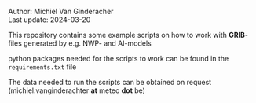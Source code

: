 Author: Michiel Van Ginderacher  
Last update: 2024-03-20

This repository contains some example scripts on how to work with __GRIB__-files generated by e.g. NWP- and AI-models

python packages needed for the scripts to work can be found in the `requirements.txt` file

The data needed to run the scripts can be obtained on request (michiel.vanginderachter __at__ meteo __dot__ be)
